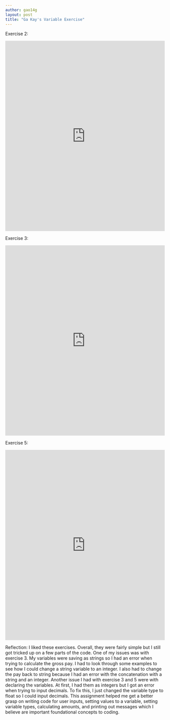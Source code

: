 ```yaml
---
author: gao14g
layout: post
title: "Ga Kay's Variable Exercise"
---
```


Exercise 2:
<iframe src="https://trinket.io/embed/python/06acae31cc" width="100%" height="600" frameborder="0" marginwidth="0" marginheight="0" allowfullscreen></iframe>

Exercise 3: 
<iframe src="https://trinket.io/embed/python/b27774ebd5" width="100%" height="600" frameborder="0" marginwidth="0" marginheight="0" allowfullscreen></iframe>

Exercise 5: 
<iframe src="https://trinket.io/embed/python/52d318419b" width="100%" height="600" frameborder="0" marginwidth="0" marginheight="0" allowfullscreen></iframe>

Reflection:
I liked these exercises. Overall, they were fairly simple but I still got tricked up on a few parts of the code. One of my issues was with exercise 3. My variables were saving as strings so I had an error when trying to calculate the gross pay. I had to look through some examples to see how I could change a string variable to an integer. I also had to change the pay back to string because I had an error with the concatenation with a string and an integer. Another issue I had with exercise 3 and 5 were with declaring the variables. At first, I had them as integers but I got an error when trying to input decimals. To fix this, I just changed the variable type to float so I could input decimals. This assignment helped me get a better grasp on writing code for user inputs, setting values to a variable, setting variable types, calculating amounts, and printing out messages which I believe are important foundational concepts to coding.

